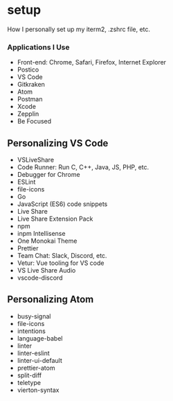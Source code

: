 # setup

How I personally set up my iterm2, .zshrc file, etc.

### Applications I Use

- Front-end: Chrome, Safari, Firefox, Internet Explorer
- Postico
- VS Code
- Gitkraken
- Atom
- Postman
- Xcode
- Zepplin
- Be Focused

## Personalizing VS Code

- VSLiveShare
- Code Runner: Run C, C++, Java, JS, PHP, etc.
- Debugger for Chrome
- ESLint
- file-icons
- Go
- JavaScript (ES6) code snippets
- Live Share
- Live Share Extension Pack
- npm
- inpm Intellisense
- One Monokai Theme
- Prettier
- Team Chat: Slack, Discord, etc.
- Vetur: Vue tooling for VS code
- VS Live Share Audio
- vscode-discord

## Personalizing Atom

- busy-signal
- file-icons
- intentions
- language-babel
- linter
- linter-eslint
- linter-ui-default
- prettier-atom
- split-diff
- teletype
- vierton-syntax
